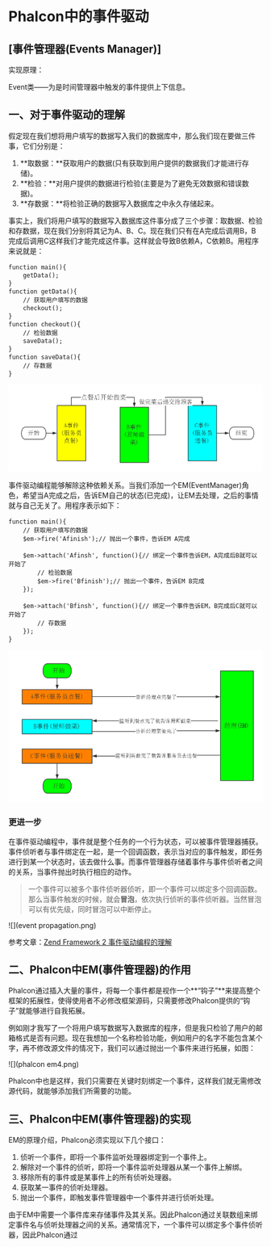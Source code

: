 # Phalcon中的事件驱动
[事件管理器(Events Manager)]
----------

实现原理：

Event类——为是时间管理器中触发的事件提供上下信息。

## 一、对于事件驱动的理解

假定现在我们想将用户填写的数据写入我们的数据库中，那么我们现在要做三件事，它们分别是：
1. **取数据：**获取用户的数据(只有获取到用户提供的数据我们才能进行存储)。
2. **检验：**对用户提供的数据进行检验(主要是为了避免无效数据和错误数据)。
3. **存数据：**将检验正确的数据写入数据库之中永久存储起来。

事实上，我们将用户填写的数据写入数据库这件事分成了三个步骤：取数据、检验和存数据，现在我们分别将其记为A、B、C。现在我们只有在A完成后调用B，B完成后调用C这样我们才能完成这件事。这样就会导致B依赖A，C依赖B。用程序来说就是：
	
	function main(){
		getData();
	}
	function getData(){
		// 获取用户填写的数据
		checkout();
	}
	function checkout(){
		// 检验数据
		saveData();
	}
	function saveData(){
		// 存数据
	}

![](non-event.png)

事件驱动编程能够解除这种依赖关系。当我们添加一个EM(EventManager)角色，希望当A完成之后，告诉EM自己的状态(已完成)，让EM去处理，之后的事情就与自己无关了。用程序表示如下：

	function main(){
		// 获取用户填写的数据
		$em->fire('Afinish');// 抛出一个事件，告诉EM A完成
		
		$em->attach('Afinsh', function(){// 绑定一个事件告诉EM，A完成后B就可以开始了
			// 检验数据
			$em->fire('Bfinish');// 抛出一个事件，告诉EM B完成
		});
		
		$em->attach('Bfinsh', function(){// 绑定一个事件告诉EM，B完成后C就可以开始了
			// 存数据
		});
	}	

![](event.png)	

### 更进一步
在事件驱动编程中，事件就是整个任务的一个行为状态，可以被事件管理器捕获。事件侦听者与事件绑定在一起，是一个回调函数，表示当对应的事件触发，即任务进行到某一个状态时，该去做什么事。而事件管理器存储着事件与事件侦听者之间的关系，当事件抛出时执行相应的动作。

> 一个事件可以被多个事件侦听器侦听，即一个事件可以绑定多个回调函数。那么当事件触发的时候，就会**冒泡**，依次执行侦听的事件侦听器。当然冒泡可以有优先级，同时冒泡可以中断停止。

![](event propagation.png)

参考文章：[Zend Framework 2 事件驱动编程的理解](http://blog.comingx.com/?p=2896#more-2896)

## 二、Phalcon中EM(事件管理器)的作用

Phalcon通过插入大量的事件，将每一个事件都是视作一个**“钩子”**来提高整个框架的拓展性，使得使用者不必修改框架源码，只需要修改Phalcon提供的“钩子”就能够进行自我拓展。

例如刚才我写了一个将用户填写数据写入数据库的程序，但是我只检验了用户的邮箱格式是否有问题。现在我想加一个名称检验功能，例如用户的名字不能包含某个字，再不修改源文件的情况下，我们可以通过抛出一个事件来进行拓展，如图：

![](phalcon em4.png)

Phalcon中也是这样，我们只需要在关键时刻绑定一个事件，这样我们就无需修改源代码，就能够添加我们所需要的功能。

## 三、Phalcon中EM(事件管理器)的实现

EM的原理介绍，Phalcon必须实现以下几个接口：
1. 侦听一个事件，即将一个事件监听处理器绑定到一个事件上。
2. 解除对一个事件的侦听，即将一个事件监听处理器从某一个事件上解绑。
3. 移除所有的事件或是某事件上的所有侦听处理器。
4. 获取某一事件的侦听处理器。
5. 抛出一个事件，即触发事件管理器中一个事件并进行侦听处理。

由于EM中需要一个事件库来存储事件及其关系。因此Phalcon通过关联数组来绑定事件名与侦听处理器之间的关系。通常情况下，一个事件可以绑定多个事件侦听器，因此Phalcon通过